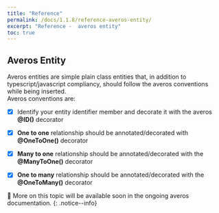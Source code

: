 ```yaml
---
title: "Reference"
permalink: /docs/1.1.8/reference-averos-entity/
excerpt: "Reference -  averos entity"
toc: true
---
```


## **Averos Entity**


Averos entities are simple plain class entities that, in addition to typescript/javascript compliancy, should follow the averos conventions while being inserted. <br/>
Averos conventions are: <br/>
- [X] Identify your entity identifier member and decorate it with the averos **@ID()** decorator
- [X] **One to one** relationship should be annotated/decorated with **@OneToOne()** decorator
- [X] **Many to one** relationship should be annotated/decorated with the **@ManyToOne()** decorator
- [X] **One to many** relationship should be annotated/decorated with the **@OneToMany()** decorator



📢 More on this topic will be available soon in the ongoing averos documentation.
{: .notice--info}